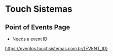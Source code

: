 # Touch Sistemas

## Point of Events Page

- Needs a event ID

<https://eventos.touchsistemas.com.br/{EVENT_ID}>
